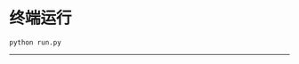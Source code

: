 # 终端运行

```shell
python run.py
```
********************************************************************************************************************************************************************************************************************************************************************************************************************************************************************************************************************************************************************************************************************************************************************************************************************************************************************************************************************************************************************************************************************************************************************************************************************************************************************************************************************************